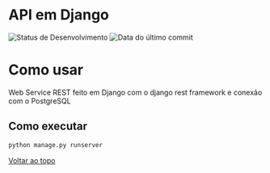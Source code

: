 # API em Django

<!-- Opções [Ativo,Em Pausa,Encerrado] -->
![Status de Desenvolvimento](https://img.shields.io/badge/Desenvolvimento-Ativo-success)
![Data do último commit](https://img.shields.io/github/last-commit/santospereira/API-em-Django?label=%C3%9Altimo%20commit)

# Como usar

<!-- TODO -->
<!-- TODO outras seções -->

Web Service REST feito em Django com o django rest framework e conexão com o PostgreSQL

## Como executar

~~~bash
python manage.py runserver
~~~

[Voltar ao topo](#nomedoprojeto)